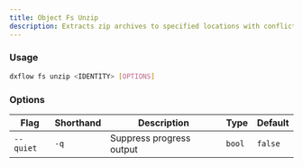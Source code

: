 ```yaml
---
title: Object Fs Unzip 
description: Extracts zip archives to specified locations with conflict resolution options
---
```


### Usage

```bash [Terminal]
dxflow fs unzip <IDENTITY> [OPTIONS]
```

### Options

| Flag | Shorthand | Description | Type | Default |
|------|-----------|-------------|------|---------|
| `--quiet` | `-q` | Suppress progress output | `bool` | `false` |

